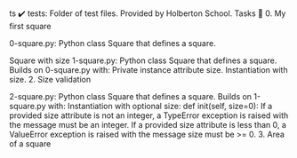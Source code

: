 
ts ✔️ tests: Folder of test files. Provided by Holberton School. Tasks 📃 0. My first square

0-square.py: Python class Square that defines a square.

Square with size
1-square.py: Python class Square that defines a square. Builds on 0-square.py with: Private instance attribute size. Instantiation with size. 2. Size validation

2-square.py: Python class Square that defines a square. Builds on 1-square.py with: Instantiation with optional size: def init(self, size=0): If a provided size attribute is not an integer, a TypeError exception is raised with the message must be an integer. If a provided size attribute is less than 0, a ValueError exception is raised with the message size must be >= 0. 3. Area of a square
